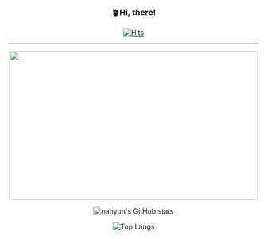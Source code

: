 <div align="center">
   
   ### 🪴Hi, there! 
[![Hits](https://hits.seeyoufarm.com/api/count/incr/badge.svg?url=https%3A%2F%2Fgithub.com%2Flnahyun&count_bg=%23DECBBB&title_bg=%23B89F8B&icon=&icon_color=%23FFFFFF&title=hits&edge_flat=false)](https://hits.seeyoufarm.com)



---

<a href="https://github.com/devxb/gitanimals">
<img
  src="https://render.gitanimals.org/farms/lnahyun"
  width="500"
  height="300"
/>
</a>




![nahyun's GitHub stats](https://github-readme-stats.vercel.app/api?username=lnahyun&show_icons=true&theme=tokyonight&count_private=true&show_icons=true)

![Top Langs](https://github-readme-stats-sigma-five.vercel.app/api/top-langs/?username=lnahyun&layout=compact)

</div>
